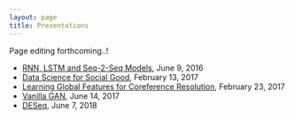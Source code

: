 ```yaml
---
layout: page
title: Presentations
---
```


Page editing forthcoming..!

* [RNN, LSTM and Seq-2-Seq Models](https://www.slideshare.net/emorynlp/rnn-lstm-and-seq2seq-models), June 9, 2016
* [Data Science for Social Good](https://docs.google.com/presentation/d/1-QSAchzZKX8zO2gotk1DdW0jzV-3Q0rjlJQmi0SloQs/edit?usp=sharing), February 13, 2017
* [Learning Global Features for Coreference Resolution](https://docs.google.com/presentation/d/1I6TzKMTdQ5L6BPEDa_ivAgnhAWXHl6K1K087LieSZBs/edit?usp=sharing), February 23, 2017
* [Vanilla GAN](https://nbviewer.jupyter.org/format/slides/github/chunjy92/GAN-for-Me/blob/master/VanillaGAN/VanillaGANPresentation.ipynb#/), June 14, 2017
* [DESeq](https://docs.google.com/presentation/d/1lqF9H6VpitHIyNs-upu1r1x-AArnWo1IJQH5PO-c5yY/edit?usp=sharing), June 7, 2018